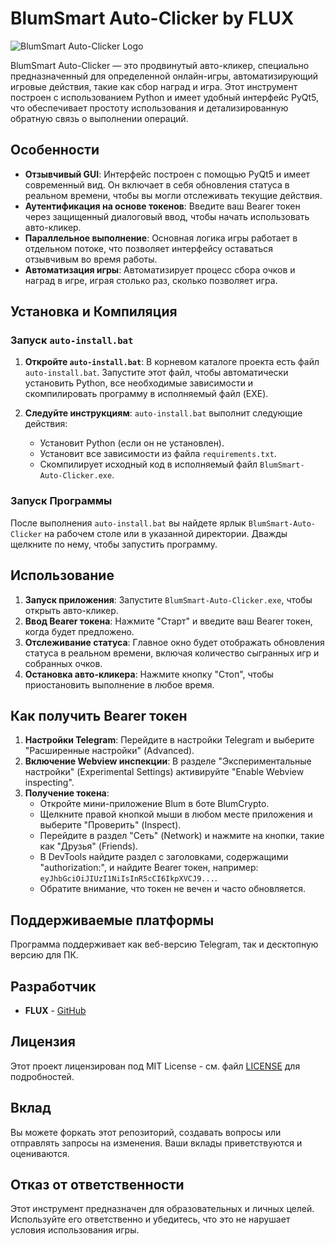 # BlumSmart Auto-Clicker by FLUX

![BlumSmart Auto-Clicker Logo](Source-Code/images/icon.ico)

BlumSmart Auto-Clicker — это продвинутый авто-кликер, специально предназначенный для определенной онлайн-игры, автоматизирующий игровые действия, такие как сбор наград и игра. Этот инструмент построен с использованием Python и имеет удобный интерфейс PyQt5, что обеспечивает простоту использования и детализированную обратную связь о выполнении операций.

## Особенности

- **Отзывчивый GUI**: Интерфейс построен с помощью PyQt5 и имеет современный вид. Он включает в себя обновления статуса в реальном времени, чтобы вы могли отслеживать текущие действия.
- **Аутентификация на основе токенов**: Введите ваш Bearer токен через защищенный диалоговый ввод, чтобы начать использовать авто-кликер.
- **Параллельное выполнение**: Основная логика игры работает в отдельном потоке, что позволяет интерфейсу оставаться отзывчивым во время работы.
- **Автоматизация игры**: Автоматизирует процесс сбора очков и наград в игре, играя столько раз, сколько позволяет игра.

## Установка и Компиляция

### Запуск `auto-install.bat`

1. **Откройте `auto-install.bat`**: В корневом каталоге проекта есть файл `auto-install.bat`. Запустите этот файл, чтобы автоматически установить Python, все необходимые зависимости и скомпилировать программу в исполняемый файл (EXE).
   
2. **Следуйте инструкциям**: `auto-install.bat` выполнит следующие действия:
   - Установит Python (если он не установлен).
   - Установит все зависимости из файла `requirements.txt`.
   - Скомпилирует исходный код в исполняемый файл `BlumSmart-Auto-Clicker.exe`.

### Запуск Программы

После выполнения `auto-install.bat` вы найдете ярлык `BlumSmart-Auto-Clicker` на рабочем столе или в указанной директории. Дважды щелкните по нему, чтобы запустить программу.

## Использование

1. **Запуск приложения**: Запустите `BlumSmart-Auto-Clicker.exe`, чтобы открыть авто-кликер.
2. **Ввод Bearer токена**: Нажмите "Старт" и введите ваш Bearer токен, когда будет предложено.
3. **Отслеживание статуса**: Главное окно будет отображать обновления статуса в реальном времени, включая количество сыгранных игр и собранных очков.
4. **Остановка авто-кликера**: Нажмите кнопку "Стоп", чтобы приостановить выполнение в любое время.

## Как получить Bearer токен

1. **Настройки Telegram**: Перейдите в настройки Telegram и выберите "Расширенные настройки" (Advanced).
2. **Включение Webview инспекции**: В разделе "Экспериментальные настройки" (Experimental Settings) активируйте "Enable Webview inspecting".
3. **Получение токена**:
   - Откройте мини-приложение Blum в боте BlumCrypto.
   - Щелкните правой кнопкой мыши в любом месте приложения и выберите "Проверить" (Inspect).
   - Перейдите в раздел "Сеть" (Network) и нажмите на кнопки, такие как "Друзья" (Friends).
   - В DevTools найдите раздел с заголовками, содержащими "authorization:", и найдите Bearer токен, например: `eyJhbGciOiJIUzI1NiIsInR5cCI6IkpXVCJ9...`.
   - Обратите внимание, что токен не вечен и часто обновляется.

## Поддерживаемые платформы

Программа поддерживает как веб-версию Telegram, так и десктопную версию для ПК.

## Разработчик

- **FLUX** - [GitHub](https://github.com/FluxProv)

## Лицензия

Этот проект лицензирован под MIT License - см. файл [LICENSE](LICENSE) для подробностей.

## Вклад

Вы можете форкать этот репозиторий, создавать вопросы или отправлять запросы на изменения. Ваши вклады приветствуются и оцениваются.

## Отказ от ответственности

Этот инструмент предназначен для образовательных и личных целей. Используйте его ответственно и убедитесь, что это не нарушает условия использования игры.
